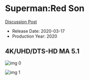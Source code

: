 # Superman:Red Son

[Discussion Post](https://www.avsforum.com/threads/bass-eq-for-filtered-movies.2995212/post-59338480)

* Release Date: 2020-03-17
* Production Year: 2020

## 4K/UHD/DTS-HD MA 5.1

![img 0](https://i.imgur.com/KA2Dnu8.jpg)

![img 1](https://i.imgur.com/isUsxDR.png)

